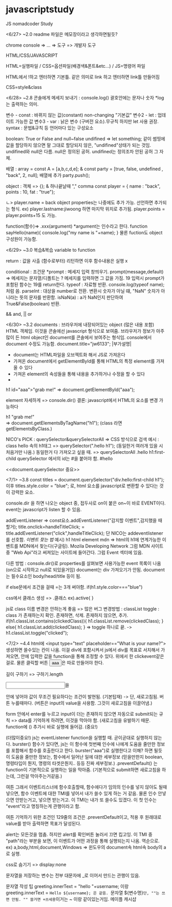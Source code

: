 # javascriptstudy
JS nomadcoder Study

<6/27> ~2.0
readme 파일은 메모장이라고 생각하면될듯?

chrome console => ... => 도구 => 개발자 도구

HTML/CSS/JAVASCRIPT

HTML=실행파일 / CSS=옵션파일(배경색&폰트&etc...) / JS=명령어 파일

HTML에서 !하고 엔터하면 기본틀. 같은 의미로 link 하고 엔터하면 link틀 만들어짐

CSS=style&class

<6/28> ~2.8
콘솔에게 메세지 보내기 : console.log() 괄호안에는 문자나 숫자 *log는 출력하는 의미.

변수 - const : 바뀌지 않는 값(constant) non-changing "기본값"
변수2 - let : 업데이트 가능한 값
변수3 - var : 낡은 변수 (구버전 요소).무규칙 하지만 let 사용 권장.
syntax : 문법&규칙 등 언어마다 있는 구성요소

boolean: True or False and 
null~false
undifined => let something; 같이 썸띵에 값을 할당하지 않으면 말 그대로 할당되지 않은, "undifined"상태가 되는 것임.
undifined와 null은 다름. null은 정의된 공허. undifined는 정의조차 안된 공허 그 자체.

배열 : array = const A = [a,b,c,d,e]; & const party = [true, false, undefined , "back", 2, null];
배열에 추가 party.push();

object : 객체 => {}; & 하나끝날때 "," comma
const player = {
name : "back", points : 10, fat : "true"};

ㄴ> player.name = back
object properties는 나중에도 추가 가능. 선언하면 추가되는 형식. ex) player.lastname:jiwoong 하면 마지막 위치로 추가됨.
player.points = player.points+15 도 가능.

function(함수)=> .xxx(argument) *argument는 인수라고 한다.
function sayHello(name){
console.log("my name is "+name);
}
물론 fuction도 object 구성원이 가능함.

<6/29> ~3.0
복습&복습 variable to function

return : 값을 사출 (함수로부터) 리턴하면 이후 함수내용은 실행 x

conditional : 조건문
*prompt : 메세지 입력 창띄우기. prompt(message,default) => 메세지는 문자열/디폴트는 ?
메세지를 입력하면 그 값을 가짐. 19 입력시 prompt가 포함된 함수는 19를 return한다.
typeof : 자료형 반환. console.log(typeof name); 처럼 씀.
parseInt : 대상을 number로 전환. 변환시 숫자가 아닐 떄, "NaN" 숫자가 아니라는 뜻의 문자를 반환함.
isNaN(a) : a가 NaN인지 판단하여 True&False(boolean) 반환.

&& and, || or 

<6/30> ~3.2
documents : 브라우저에 내장되어있는 object (많은 내용 포함) HTML 객체임.
이것을 콘솔에선 javascript 형식으로 보여줌.
브라우저가 정보가 아주 많이 든 html object인 document를 콘솔에서 보여주는 형식임.
console에서 document 수정도 가능함.
document.title="jw6133";
|부가설명|
- document는 HTML파일을 오브젝트화 해서 JS로 가져온다
- 가져온 document에서 getElementById를 통해 HTML의 특정 element를 가져올 수 있다
- 가져온 element의 속성들을 통해 내용을 추가하거나 수정을 할 수 있다
- 
h1 id="aaa">"grab me!"</h1> => document.getElementById("aaa");

element 자세하게 => console.dir()
결론: javascript에서 HTML의 요소를 변경 가능하다

<div class = "hello">
  h1 "grab me!" </h1>
  </div>                  => document.getElementsByTagName("h1"); (class 라면 getElementsByClass.)
  
NICO's PICK : querySelector&querySelectorAll => CSS 방식으로 검색 
예시 : class hello 속의 h1태그 => querySelector(".hello h1"); (동일한거 여러개 있을 시 처음거만 나옴.)
동일한거 다 가져오고 싶을 때. => querySelectorAll
.hello h1:first-child
querySelector 에서의 id는 #을 붙어야 함. #hello

<<document.querySelector 중요>>

<7/1> ~3.8
const titles = document.querySelector("div.hello:first-child h1"); 이후 titles.style.color = "blue"; 로, html 요소를 javascript로 변환할 수 있다는 것이 강력한 요소.

console.dir 을 하면 나오는 object 중, 접두사로 on이 붙은 on~이 바로 EVENT이다.
event는 javascript가 listen 할 수 있음.

addEventListener => const요소.addEventListener("감지할 이벤트",감지했을 때 할거);
title.onclick=handleTitleClick; = title.addEventListener("click",handleTitleClick);
단 NICO는 addeventlistener를 선호함.
*이벤트 찾는 법*
예시) h1 html element mdn => html의 h1에 연계가능한 이벤트를 MDN에서 찾는다(구글링). Mozila Developing Network
그럼 MDN 사이트 중 "Web Api"라고 써져있는 사이트에 들어간다.
그럼 Event 섹터에 있음.

다른 방법 : console.dir()로 properties를 살펴보면 사용가능한 event 목록이 나옴 (on으로 시작하고 null로 되있을거임)
document는 div 가져오기가 안됨. document는 필수요소인 body/head/title 등이 됨.

if else문에서 조건을 걸때 =는 3개 써야함. if(h1.style.color==="blue")

css에서 클래스 생성 => .클래스 ex).active{ }

js로 class 이름 변경은 안하는게 좋음 => 많은 버그
변경방법 : classList
toggle : class 가 존재하는지 확인. 존재하면, 삭제. 존재하지 않으면, 추가.
 if(h1.classList.contains(clickedClass)){
     h1.classList.remove(clickedClass);
    }
    else{
        h1.classList.add(clickedClass); 
    }                                                  => toggle 하나로 끝.  -> h1.classList.toggle("clicked");

<7/2> ~4.4
html에  <input type="text" placeholder=="What is your name?"> 생성하면 쓸수있는 칸이 나옴.
이걸 div에 포함시켜서 js에서 div를 목표로 서치해서 가져오면, 안에 입력한 값을 function을 통해 조정할 수 있다. 위에서 한 clickevent같은걸로.
물론 클릭할 버튼 <button>aaa</button>은 따로 만들어야 한다.

길이 구하기 => 구하기.length

<input>을 <form> 안에 넣어야 값이 무조건 필요하다는 조건이 발현됨. (기본탑재) -> 단, 새로고침됨. 버튼 누를때마다. (버튼은  input의 value을 사용함. 그것이 새로고침을 이끌어냄.)

form 안에서 enter를 누르고 input이 더는 존재하지 않으면 자동으로 submit되는 규칙 => data를 기억하게 하려면, 이것을 막아야 함. (새로고침을 유발하기 때문.
function에 () 추가시 바로 실행에 들어감. (중요!)

(더많이중요!) js는 eventListener function을 실행할 때. 곧이곧대로 실행하지 않는다.
burster() 함수가 있다면, js는 이 함수에 첫번째 인수에 나에게 도움을 줄만한 정보를 포함해서 함수를 호출한다고 한다. 
burster("aaa")로 실행한다고 이해? 하면 될듯
이 도움을 줄만한 정보는, 함수에서 일어난 일에 대한 세부정보 (믿을만한지 boolean, 명령타입이 뭔지, 명령의 타겟은뭔지.. 등등 진짜 세부정보.)
.preventDefault() 는 function이 기본적으로 실행하는 일을 막아줌. (기본적으로 submit하면 새로고침을 하는데, 그런걸 막아주는거같음.)

여튼 그래서 이벤트리스너에 함수호출할때, 함수에다가 임의의 인수를 넣지 않아도 될때 넣으면, 함수 이벤트에 대한 TMI를 넣어서 내가 쓸수 있게 하는 거 같음.
물론 인수 안넣으면 안받는거고, 넣으면 받는거고. 이 TMI는 내가 또 쓸수도 있겠다. 이 첫 인수는 "event"라고 명칭하는게 관행이라고 함.

여튼 기억하기 위한 조건인 129줄의 조건은 .preventDefault이고, 적용 후 원래대로 value를 받아 출력하면 목표가 달성된다.

alert는 모든것을 멈춤. 하지만 alert를 확인버튼 눌러서 끄면 킵고잉.
이 TMI 중 "path"라는 부분을 보면, 이 이벤트가 어떤 과정을 통해 실행되는지 나옴. 역순으로. ex) a,body,html,document,Windows => 윈도우의 document속 html속 body의 a로 실행.

css로 숨기기 => display:none

문자열을 저장하는 변수는 전부 대문자에 _로 이어서 만드는 관행이 있음.

문자열 작성 팁
greeting.innerText = "hello "+username; 이랑 
greeting.innerText = `Hello ${username}; 은 같음. `문자열 ${변수명}` 단, ""는 쓰면 안됨. "" 쓸거면 +쓰세용 `이거는 ~ 이랑 같이있는거임. 메이플 캐시샵
